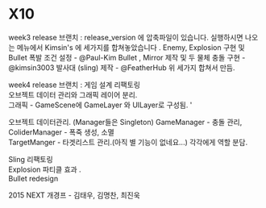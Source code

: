 # X10
week3 release 브랜치 :
release_version 에 압축파일이 있습니다. 
실행하시면 나오는 메뉴에서 Kimsin's 에 세가지를 합쳐놓았습니다 .
		Enemy, Explosion 구현 및 Bullet 폭발 조건 설정 - @Paul-Kim
		Bullet , Mirror 제작 및 두 물체 충돌 구현 - @kimsin3003
		발사대 (sling) 제작 - @FeatherHub
		위 세가지 합쳐서 만듬. 


week4 release 브랜치 :
게임 설계 리팩토링  
오브젝트 데이터 관리와 그래픽 레이어 분리.  
그래픽 - GameScene에 GameLayer 와 UILayer로 구성됨.  '

오브젝트 데이터관리. (Manager들은 Singleton) 
GameManager 	- 충돌 관리,  
ColiderManager	- 폭죽 생성, 소멸  
TargetManger	- 타겟리스트 관리.(아직 별 기능이 없네요...)
각각에게 역할 분담.  

Sling 리팩토링  
Explosion 파티클 효과 .   
Bullet redesign  


2015 NEXT 개경프 - 김태우, 김명찬, 최진욱
